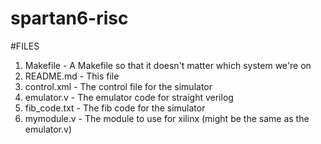 # spartan6-risc

#FILES
1. Makefile - A Makefile so that it doesn't matter which system we're on
2. README.md - This file
3. control.xml - The control file for the simulator
4. emulator.v - The emulator code for straight verilog
5. fib_code.txt - The fib code for the simulator
6. mymodule.v - The module to use for xilinx (might be the same as the emulator.v)
